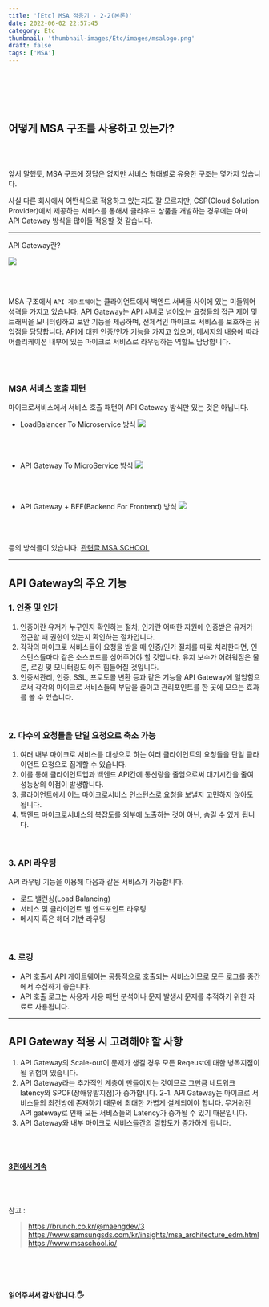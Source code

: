 ```yaml
---
title: '[Etc] MSA 적응기 - 2-2(본론)'
date: 2022-06-02 22:57:45
category: Etc
thumbnail: 'thumbnail-images/Etc/images/msalogo.png'
draft: false
tags: ['MSA']
---
```


<br>
<br>
<br>
<br>

## 어떻게 MSA 구조를 사용하고 있는가?

<br>
<br>

앞서 말했듯, MSA 구조에 정답은 없지만 서비스 형태별로 유용한 구조는 몇가지 있습니다.

사실 다른 회사에서 어떤식으로 적용하고 있는지도 잘 모르지만, CSP(Cloud Solution Provider)에서 제공하는 서비스를 통해서 클라우드 상품을 개발하는 경우에는 아마 API Gateway 방식을 많이들 적용할 것 같습니다.

---

API Gateway란?

![](./images/msa4.png)

<br>
<br>

MSA 구조에서 `API 게이트웨이`는 클라이언트에서 백엔드 서버들 사이에 있는 미들웨어 성격을 가지고 있습니다. API Gateway는 API 서버로 넘어오는 요청들의 접근 제어 및 트래픽을 모니터링하고 보안 기능을 제공하며, 전체적인 마이크로 서비스를 보호하는 유입점을 담당합니다. API에 대한 인증/인가 기능을 가지고 있으며, 메시지의 내용에 따라 어플리케이션 내부에 있는 마이크로 서비스로 라우팅하는 역할도 담당합니다.

<br>
<br>

### MSA 서비스 호출 패턴

마이크로서비스에서 서비스 호출 패턴이 API Gateway 방식만 있는 것은 아닙니다.

- LoadBalancer To Microservice 방식
  ![](./images/msa5.png)

<br>
<br>

- API Gateway To MicroService 방식
  ![](./images/msa6.png)

<br>
<br>

- API Gateway + BFF(Backend For Frontend) 방식
  ![](./images/msa7.png)

<br>
<br>

등의 방식들이 있습니다. [관련글 MSA SCHOOL](https://www.msaschool.io/operation/architecture/architecture-one/)

---

## API Gateway의 주요 기능

### 1. 인증 및 인가

1. 인증이란 유저가 누구인지 확인하는 절차, 인가란 어떠한 자원에 인증받은 유저가 접근할 때 권한이 있는지 확인하는 절차입니다.
2. 각각의 마이크로 서비스들이 요청을 받을 때 인증/인가 절차를 따로 처리한다면, 인스턴스들마다 같은 소스코드를 심어주어야 할 것입니다. 유지 보수가 어려워짐은 물론, 로깅 및 모니터링도 아주 힘들어질 것입니다.
3. 인증서관리, 인증, SSL, 프로토콜 변환 등과 같은 기능을 API Gateway에 일임함으로써 각각의 마이크로 서비스들의 부담을 줄이고 관리포인트를 한 곳에 모으는 효과를 볼 수 있습니다.

<br>

### 2. 다수의 요청들을 단일 요청으로 축소 가능

1. 여러 내부 마이크로 서비스를 대상으로 하는 여러 클라이언트의 요청들을 단일 클라이언트 요청으로 집계할 수 있습니다.
2. 이를 통해 클라이언트앱과 백엔드 API간에 통신량을 줄임으로써 대기시간을 줄여 성능상의 이점이 발생합니다.
3. 클라이언트에서 어느 마이크로서비스 인스턴스로 요청을 보낼지 고민하지 않아도 됩니다.
4. 백엔드 마이크로서비스의 복잡도를 외부에 노출하는 것이 아닌, 숨길 수 있게 됩니다.

<br>

### 3. API 라우팅

API 라우팅 기능을 이용해 다음과 같은 서비스가 가능합니다.

- 로드 밸런싱(Load Balancing)
- 서비스 및 클라이언트 별 엔드포인트 라우팅
- 메시지 혹은 헤더 기반 라우팅

<br>

### 4. 로깅

- API 호출시 API 게이트웨이는 공통적으로 호출되는 서비스이므로 모든 로그를 중간에서 수집하기 좋습니다.
- API 호출 로그는 사용자 사용 패턴 분석이나 문제 발생시 문제를 추적하기 위한 자료로 사용됩니다.

---

## API Gateway 적용 시 고려해야 할 사항

1. API Gateway의 Scale-out이 문제가 생길 경우 모든 Reqeust에 대한 병목지점이 될 위험이 있습니다.
2. API Gateway라는 추가적인 계층이 만들어지는 것이므로 그만큼 네트워크 latency와 SPOF(장애유발지점)가 증가합니다.
   2-1. API Gateway는 마이크로 서비스들의 최전방에 존재하기 때문에 최대한 가볍게 설계되어야 합니다. 무거워진 API gateway로 인해 모든 서비스들의 Latency가 증가될 수 있기 때문입니다.
3. API Gateway와 내부 마이크로 서비스들간의 결합도가 증가하게 됩니다.

<br><br>

#### [3편에서 계속](https://ramsbaby.netlify.app/Etc/etc-post9-4/)

<br><br>

참고 :

> https://brunch.co.kr/@maengdev/3 <br> https://www.samsungsds.com/kr/insights/msa_architecture_edm.html <br> https://www.msaschool.io/

<br>
<br>
<br>

#### 읽어주셔서 감사합니다.🖐
